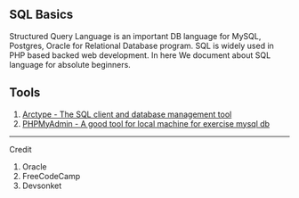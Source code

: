 ## SQL Basics
Structured Query Language is an important DB language for MySQL, Postgres, Oracle for Relational Database program. SQL is widely used in PHP based backed web development. In here We document about SQL language for absolute beginners. 

## Tools

1. [Arctype - The SQL client and database management tool](https://arctype.com/)
2. [PHPMyAdmin - A good tool for local machine for exercise mysql db](https://www.phpmyadmin.net/)


----
Credit
1. Oracle
2. FreeCodeCamp
3. Devsonket
